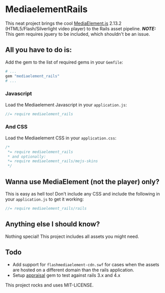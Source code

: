 #  MediaelementRails #

This neat project brings the cool [MediaElement.js](http://mediaelementjs.com/) 2.13.2 (HTML5/Flash/Silverlight video player) to the Rails asset pipeline. __*NOTE:*__ This gem requires jquery to be included, which shouldn't be an issue.

## All you have to do is: ##

Add the gem to the list of required gems in your `Gemfile`:

``` ruby
# ...
gem "mediaelement_rails"
# ...
```

### Javascript ###

Load the Mediaelement Javascript in your `application.js`:

``` javascript
//= require mediaelement_rails
```

### And CSS ###

Load the Mediaelement CSS in your `application.css`:

``` css
/*
 *= require mediaelement_rails
 * and optionally:
 *= require mediaelement_rails/mejs-skins
 */
```

## Wanna use MediaElement (not the player) only? ##

This is easy as hell too!
Don't include any CSS and include the following in your `application.js` to get it working:

``` javascript
//= require mediaelement_rails/rails
```

## Anything else I should know? ##

Nothing special! This project includes all assets you might need.

## Todo ##

- Add support for `flashmediaelement-cdn.swf` for cases when the assets are hosted on a different domain than the rails application.
- Setup [appraisal](https://github.com/thoughtbot/appraisal) gem to test against rails 3.x and 4.x

This project rocks and uses MIT-LICENSE.
